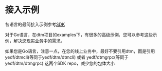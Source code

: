 # 接入示例

各语言的最简接入示例参考[SDK](../summary/code.md)

对于Go语言，在dtm项目的examples下，有很多的高级示例，您可以参考这些示例，解决您现实业务中的需求。

如果您是Go语言，注意一点，在您的线上业务中，最好不要引用dtm，而是引用 yedf/dtmcli(等同于yedf/dtm/dtmcli) 或者 yedf/dtmgrpc(等同于yedf/dtm/dtmgrpc) 这两个SDK repo，减少您的包体大小